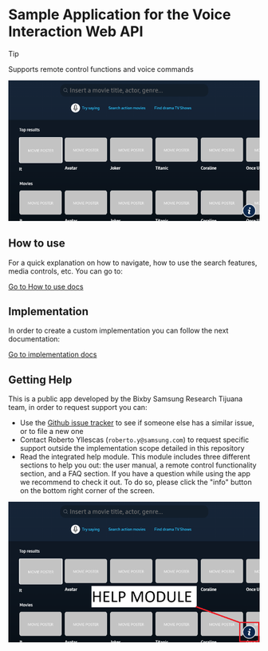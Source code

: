 # Sample Application for the Voice Interaction Web API

> [!TIP]
> Supports remote control functions and voice commands

![Example screenshot](docs/media/main.png)

## How to use

For a quick explanation on how to navigate, how to use the search features, media controls, etc. You can go to:

[Go to How to use docs](docs/howToUse/howToUse.md)

## Implementation

In order to create a custom implementation you can follow the next documentation:

[Go to implementation docs](docs/implementation/0_readThisFirst.md)

## Getting Help

This is a public app developed by the Bixby Samsung Research Tijuana team, in order to request support you can:

* Use the [Github issue tracker](https://github.com/SamsungDForum/SampleWebApps-VIF/issues) to see if someone else has a similar issue, or to file a new one
* Contact Roberto Yllescas (`roberto.y@samsung.com`) to request specific support outside the implementation scope detailed in this repository
* Read the integrated help module. This module includes three different sections to help you out: the user manual, a remote control functionality section, and a FAQ section. If you have a question while using the app we recommend to check it out. To do so, please click the "info" button on the bottom right corner of the screen.

![Help Module location](docs/media/help_module.png)
